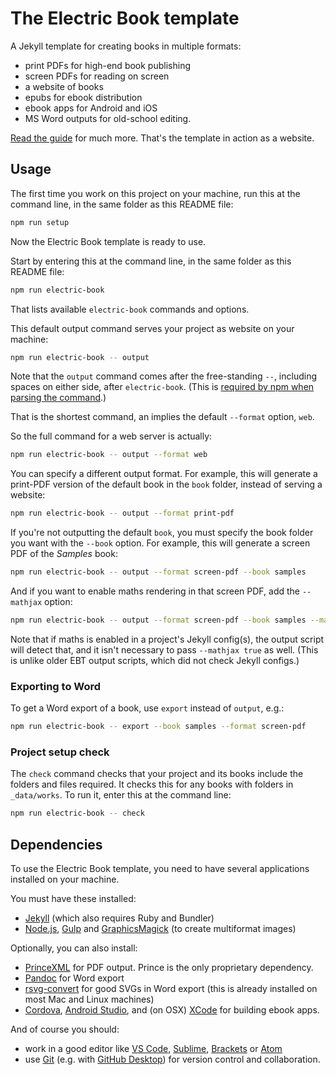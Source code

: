 # The Electric Book template

A Jekyll template for creating books in multiple formats:

- print PDFs for high-end book publishing
- screen PDFs for reading on screen
- a website of books
- epubs for ebook distribution
- ebook apps for Android and iOS
- MS Word outputs for old-school editing.

[Read the guide](https://electricbookworks.github.io/electric-book/) for much more. That's the template in action as a website.

## Usage

The first time you work on this project on your machine, run this at the command line, in the same folder as this README file:

```sh
npm run setup
```

Now the Electric Book template is ready to use.

Start by entering this at the command line, in the same folder as this README file:

```sh
npm run electric-book
```

That lists available `electric-book` commands and options.

This default output command serves your project as website on your machine:

```sh
npm run electric-book -- output
```

Note that the `output` command comes after the free-standing `--`, including spaces on either side, after `electric-book`. (This is [required by npm when parsing the command](https://medium.com/fhinkel/the-curious-case-of-double-dashes-b5e7711698f).)

That is the shortest command, an implies the default `--format` option, `web`.

So the full command for a web server is actually:

```sh
npm run electric-book -- output --format web
```

You can specify a different output format. For example, this will generate a print-PDF version of the default book in the `book` folder, instead of serving a website:

```sh
npm run electric-book -- output --format print-pdf
```

If you're not outputting the default `book`, you must specify the book folder you want with the `--book` option. For example, this will generate a screen PDF of the _Samples_ book:

```sh
npm run electric-book -- output --format screen-pdf --book samples
```

And if you want to enable maths rendering in that screen PDF, add the `--mathjax` option:

```sh
npm run electric-book -- output --format screen-pdf --book samples --mathjax true
```

Note that if maths is enabled in a project's Jekyll config(s), the output script will detect that, and it isn't necessary to pass `--mathjax true` as well. (This is unlike older EBT output scripts, which did not check Jekyll configs.)

### Exporting to Word

To get a Word export of a book, use `export` instead of `output`, e.g.:

```sh
npm run electric-book -- export --book samples --format screen-pdf
```


### Project setup check

The `check` command checks that your project and its books include the folders and files required. It checks this for any books with folders in `_data/works`. To run it, enter this at the command line:

```sh
npm run electric-book -- check
```


## Dependencies

To use the Electric Book template, you need to have several applications installed on your machine.

You must have these installed:

- [Jekyll](https://jekyllrb.com/) (which also requires Ruby and Bundler)
- [Node.js](https://nodejs.org), [Gulp](https://gulpjs.com/) and [GraphicsMagick](http://www.graphicsmagick.org/) (to create multiformat images)

Optionally, you can also install:

- [PrinceXML](https://www.princexml.com/) for PDF output. Prince is the only proprietary dependency.
- [Pandoc](https://pandoc.org/) for Word export
- [rsvg-convert](https://community.chocolatey.org/packages/rsvg-convert
) for good SVGs in Word export (this is already installed on most Mac and Linux machines)
- [Cordova](https://cordova.apache.org), [Android Studio](https://developer.android.com/studio), and (on OSX) [XCode](https://developer.apple.com/xcode/) for building ebook apps.

And of course you should:

- work in a good editor like [VS Code](https://code.visualstudio.com/), [Sublime](https://www.sublimetext.com/), [Brackets](https://brackets.io/) or [Atom](https://atom.io/)
- use [Git](https://git-scm.com/) (e.g. with [GitHub Desktop](https://desktop.github.com/)) for version control and collaboration.
